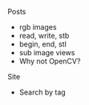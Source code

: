 Posts
* rgb images
* read, write, stb
* begin, end, stl
* sub image views
* Why not OpenCV?

Site
* Search by tag